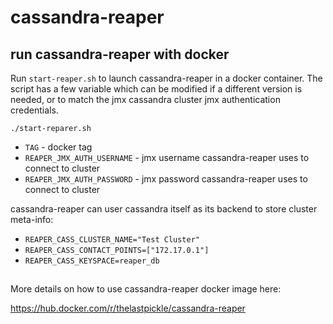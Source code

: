 # cassandra-reaper

## run cassandra-reaper with docker

Run `start-reaper.sh` to launch cassandra-reaper in a docker container.
The script has a few variable which can be modified if a different version is needed, or to match the jmx cassandra cluster jmx authentication credentials.
```
./start-reparer.sh
```

- `TAG` - docker tag
- `REAPER_JMX_AUTH_USERNAME` - jmx username cassandra-reaper uses to connect to cluster
- `REAPER_JMX_AUTH_PASSWORD` - jmx password cassandra-reaper uses to connect to cluster

cassandra-reaper can user cassandra itself as its backend to store cluster meta-info:
- `REAPER_CASS_CLUSTER_NAME="Test Cluster"`
- `REAPER_CASS_CONTACT_POINTS=["172.17.0.1"]`
- `REAPER_CASS_KEYSPACE=reaper_db`

## 
More details on how to use cassandra-reaper docker image here:

https://hub.docker.com/r/thelastpickle/cassandra-reaper